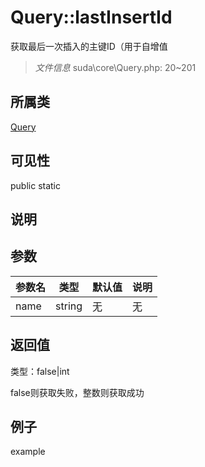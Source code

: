 # Query::lastInsertId

获取最后一次插入的主键ID（用于自增值

> *文件信息* suda\core\Query.php: 20~201

## 所属类 

[Query](../Query.md)

## 可见性

 public static

## 说明




## 参数


| 参数名 | 类型 | 默认值 | 说明 |
|--------|-----|-------|-------|
| name |  string | 无 | 无 |



## 返回值

类型：false|int

 false则获取失败，整数则获取成功



## 例子

example